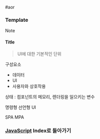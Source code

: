 #aor 
### Template
>[!note]
>#### Title
>
>>UI에 대한 기본적인 단위

구성요소
- 데이터
- UI
- 사용자와 상호작용

상태 : 컴포넌트의 메모리, 렌더링을 일으키는 변수

명령형 선언형 UI

SPA
MPA
### [JavaScript](../../../Dev-Index/JavaScript.md) Index로 돌아가기